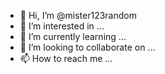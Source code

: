 - 👋 Hi, I’m @mister123random
- 👀 I’m interested in ...
- 🌱 I’m currently learning ...
- 💞️ I’m looking to collaborate on ...
- 📫 How to reach me ...

<!---
mister123random/mister123random is a ✨ special ✨ repository because its `README.md` (this file) appears on your GitHub profile.
You can click the Preview link to take a look at your changes.
--->
